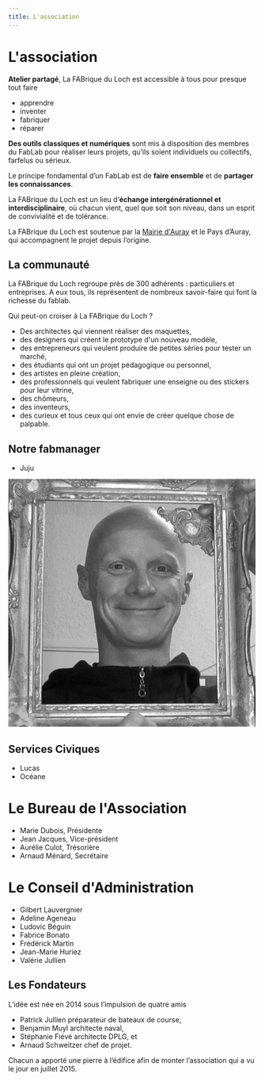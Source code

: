 ```yaml
---
title: L'association
---
```


# L'association

**Atelier partagé**, La FABrique du Loch est accessible à tous pour presque tout faire
- apprendre
- inventer
- fabriquer
- réparer

**Des outils classiques et numériques** sont mis à disposition des membres du FabLab pour réaliser leurs projets, qu’ils soient individuels ou collectifs, farfelus ou sérieux.

Le principe fondamental d’un FabLab est de **faire ensemble** et de **partager les connaissances**.

La FABrique du Loch est un lieu d’**échange intergénérationnel et interdisciplinaire**, où chacun vient, quel que soit son niveau, dans un esprit de convivialité et de tolérance.

La FABrique du Loch est soutenue par la [Mairie d'Auray](http://www.auray.fr) et le Pays d’Auray, qui accompagnent le projet depuis l’origine.

## La communauté

La FABrique du Loch regroupe près de 300 adhérents : particuliers et entreprises.
A eux tous, ils représentent de nombreux savoir-faire qui font la richesse du fablab.

Qui peut-on croiser à La FABrique du Loch ?
- Des architectes qui viennent réaliser des maquettes,
- des designers qui créent le prototype d'un nouveau modèle,
- des entrepreneurs qui veulent produire de petites séries pour tester un marché,
- des étudiants qui ont un projet pédagogique ou personnel,
- des artistes en pleine création,
- des professionnels qui veulent fabriquer une enseigne ou des stickers pour leur vitrine,
- des chômeurs,
- des inventeurs,
- des curieux et tous ceux qui ont envie de créer quelque chose de palpable.

## Notre fabmanager

- Juju

![Juju](assets/images/membres/juju-NB.jpg)

## Services Civiques
- Lucas
- Océane

# Le Bureau de l'Association

- Marie Dubois, Présidente
- Jean Jacques, Vice-président
- Aurélie Culot, Trésorière
- Arnaud Ménard, Secrétaire

# Le Conseil d'Administration
- Gilbert Lauvergnier
- Adeline Ageneau
- Ludovic Béguin
- Fabrice Bonato
- Frédérick Martin
- Jean-Marie Huriez
- Valérie Jullien

## Les Fondateurs
L’idée est née en 2014 sous l’impulsion de quatre amis
- Patrick Jullien préparateur de bateaux de course,
- Benjamin Muyl architecte naval,
- Stéphanie Fiévé architecte DPLG, et
- Arnaud Schweitzer chef de projet.

Chacun a apporté une pierre à l’édifice afin de monter l’association qui a vu le jour en juillet 2015.
